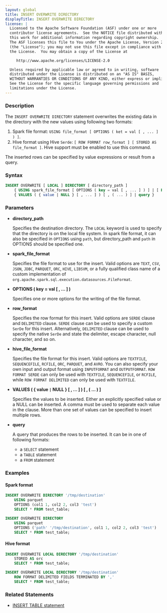 ```yaml
---
layout: global
title: INSERT OVERWRITE DIRECTORY
displayTitle: INSERT OVERWRITE DIRECTORY
license: |
  Licensed to the Apache Software Foundation (ASF) under one or more
  contributor license agreements.  See the NOTICE file distributed with
  this work for additional information regarding copyright ownership.
  The ASF licenses this file to You under the Apache License, Version 2.0
  (the "License"); you may not use this file except in compliance with
  the License.  You may obtain a copy of the License at

     http://www.apache.org/licenses/LICENSE-2.0

  Unless required by applicable law or agreed to in writing, software
  distributed under the License is distributed on an "AS IS" BASIS,
  WITHOUT WARRANTIES OR CONDITIONS OF ANY KIND, either express or implied.
  See the License for the specific language governing permissions and
  limitations under the License.
---
```


### Description

The `INSERT OVERWRITE DIRECTORY` statement overwrites the existing data in the directory with the new values using following two formats:
   
   1. Spark file format: `USING file_format [ OPTIONS ( ket = val [ , ... ] ) ]`.
   2. Hive format using Hive `Serde`: `[ ROW FORMAT row_format ] [ STORED AS file_format ]`. Hive support must be enabled to use this command.

The inserted rows can be specified by value expressions or result from a query.

### Syntax

```sql
INSERT OVERWRITE [ LOCAL ] DIRECTORY [ directory_path ]
    { USING spark_file_format [ OPTIONS ( key = val [ , ... ] ) ] | [ ROW FORMAT row_format ] [ STORED AS hive_file_format ] }
    { VALUES ( { value | NULL } [ , ... ] ) [ , ( ... ) ] | query }
```

### Parameters

* **directory_path**

    Specifies the destination directory. The `LOCAL` keyword is used to specify that the directory is on the local file system.
    In spark file format, it can also be specified in `OPTIONS` using `path`, but directory_path and `path` in OPTIONS should be specified one.

* **spark_file_format**

    Specifies the file format to use for the insert. Valid options are `TEXT`, `CSV`, `JSON`, `JDBC`, `PARQUET`, `ORC`, `HIVE`, `LIBSVM`, or a fully qualified class name of a custom implementation of `org.apache.spark.sql.execution.datasources.FileFormat`.

* **OPTIONS ( key = val [ , ... ] )**

    Specifies one or more options for the writing of the file format.

* **row_format**

    Specifies the row format for this insert. Valid options are `SERDE` clause and `DELIMITED` clause. `SERDE` clause can be used to specify a custom `SerDe` for this insert. Alternatively, `DELIMITED` clause can be used to specify the native `SerDe` and state the delimiter, escape character, null character, and so on.

* **hive_file_format**

    Specifies the file format for this insert. Valid options are `TEXTFILE`, `SEQUENCEFILE`, `RCFILE`, `ORC`, `PARQUET`, and `AVRO`. You can also specify your own input and output format using `INPUTFORMAT` and `OUTPUTFORMAT`. `ROW FORMAT SERDE` can only be used with `TEXTFILE`, `SEQUENCEFILE`, or `RCFILE`, while `ROW FORMAT DELIMITED` can only be used with `TEXTFILE`.

* **VALUES ( { value `|` NULL } [ , ... ] ) [ , ( ... ) ]**

    Specifies the values to be inserted. Either an explicitly specified value or a NULL can be inserted.
    A comma must be used to separate each value in the clause. More than one set of values can be specified to insert multiple rows.

* **query**

    A query that produces the rows to be inserted. It can be in one of following formats:
    * a `SELECT` statement
    * a `TABLE` statement
    * a `FROM` statement

### Examples

#### Spark format
```sql
INSERT OVERWRITE DIRECTORY '/tmp/destination'
    USING parquet
    OPTIONS (col1 1, col2 2, col3 'test')
    SELECT * FROM test_table;

INSERT OVERWRITE DIRECTORY
    USING parquet
    OPTIONS ('path' '/tmp/destination', col1 1, col2 2, col3 'test')
    SELECT * FROM test_table;
```

#### Hive format

```sql
INSERT OVERWRITE LOCAL DIRECTORY '/tmp/destination'
    STORED AS orc
    SELECT * FROM test_table;

INSERT OVERWRITE LOCAL DIRECTORY '/tmp/destination'
    ROW FORMAT DELIMITED FIELDS TERMINATED BY ','
    SELECT * FROM test_table;
```

### Related Statements

* [INSERT TABLE statement](sql-ref-syntax-dml-insert-table.html)
